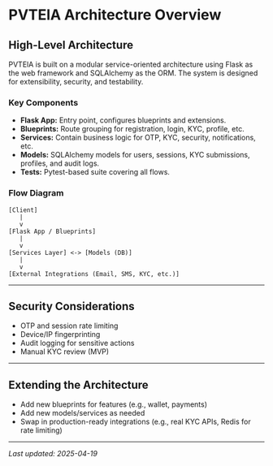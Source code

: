 # PVTElA Architecture Overview

## High-Level Architecture

PVTElA is built on a modular service-oriented architecture using Flask as the web framework and SQLAlchemy as the ORM. The system is designed for extensibility, security, and testability.

### Key Components

- **Flask App:** Entry point, configures blueprints and extensions.
- **Blueprints:** Route grouping for registration, login, KYC, profile, etc.
- **Services:** Contain business logic for OTP, KYC, security, notifications, etc.
- **Models:** SQLAlchemy models for users, sessions, KYC submissions, profiles, and audit logs.
- **Tests:** Pytest-based suite covering all flows.

### Flow Diagram

```
[Client]
   |
   v
[Flask App / Blueprints]
   |
   v
[Services Layer] <-> [Models (DB)]
   |
   v
[External Integrations (Email, SMS, KYC, etc.)]
```

---

## Security Considerations
- OTP and session rate limiting
- Device/IP fingerprinting
- Audit logging for sensitive actions
- Manual KYC review (MVP)

---

## Extending the Architecture
- Add new blueprints for features (e.g., wallet, payments)
- Add new models/services as needed
- Swap in production-ready integrations (e.g., real KYC APIs, Redis for rate limiting)

---

_Last updated: 2025-04-19_
